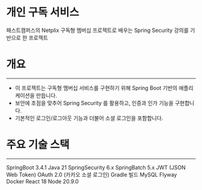 # 개인 구독 서비스
패스트캠퍼스의 Netplix 구독형 멤버십 프로젝트로 배우는 Spring Security 강의를 기반으로 한 프로젝트

# 개요
---
- 이 프로젝트는 구독형 멤버십 서비스를 구현하기 위해 Spring Boot 기반의 애플리케이션을 만듭니다.
- 보안에 초점을 맞추어 Spring Security 를 활용하고, 인증과 인가 기능을 구현합니다.
- 기본적인 로그인/로그아웃 기능과 더불어 소셜 로그인을 포함합니다.

# 주요 기술 스택
---
SpringBoot 3.4.1
Java 21
SpringSecurity 6.x
SpringBatch 5.x
JWT (JSON Web Token)
OAuth 2.0 (카카오 소셜 로그인)
Gradle 빌드
MySQL
Flyway
Docker
React 18
Node 20.9.0
